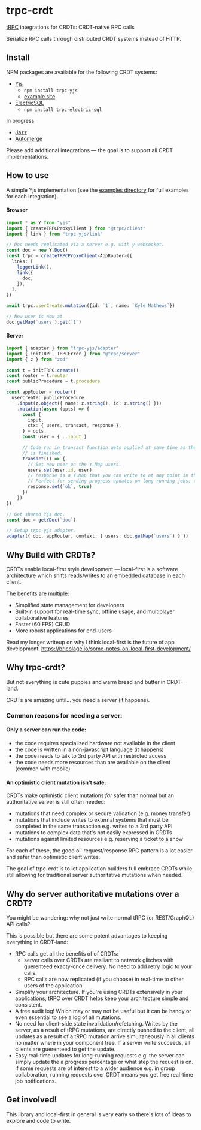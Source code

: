 # trpc-crdt

[tRPC](https://trpc.io/) integrations for CRDTs: CRDT-native RPC calls

Serialize RPC calls through distributed CRDT systems instead of HTTP.

## Install

NPM packages are available for the following CRDT systems:

- [Yjs](https://yjs.dev/)
  - `npm install trpc-yjs`
  - [example site](https://trpc-yjs.fly.dev/)
- [ElectricSQL](https://electric-sql.com/)
  - `npm install trpc-electric-sql`

In progress
- [Jazz](https://jazz.tools/)
- [Automerge](https://automerge.org/)

Please add additional integrations — the goal is to support all CRDT implementations.

## How to use

A simple Yjs implementation (see the [examples directory](https://github.com/KyleAMathews/trpc-crdt/tree/main/examples) for full examples for each integration).

#### Browser

```ts
import * as Y from "yjs"
import { createTRPCProxyClient } from "@trpc/client"
import { link } from "trpc-yjs/link"

// Doc needs replicated via a server e.g. with y-websocket.
const doc = new Y.Doc()
const trpc = createTRPCProxyClient<AppRouter>({
  links: [
    loggerLink(),
    link({
      doc,
    }),
  ],
})

await trpc.userCreate.mutation({id: `1`, name: `Kyle Mathews`})

// New user is now at
doc.getMap(`users`).get(`1`)
```

#### Server

```ts
import { adapter } from "trpc-yjs/adapter"
import { initTRPC, TRPCError } from "@trpc/server"
import { z } from "zod"

const t = initTRPC.create()
const router = t.router
const publicProcedure = t.procedure

const appRouter = router({
  userCreate: publicProcedure
    .input(z.object({ name: z.string(), id: z.string() }))
    .mutation(async (opts) => {
      const {
        input,
        ctx: { users, transact, response },
      } = opts
      const user = { ..input }

      // Code run in transact function gets applied at same time as the trpc call
      // is finished.
      transact(() => {
        // Set new user on the Y.Map users.
        users.set(user.id, user)
        // response is a Y.Map that you can write to at any point in the call.
        // Perfect for sending progress updates on long running jobs, etc.
        response.set(`ok`, true)
      })
    })
})

// Get shared Yjs doc.
const doc = getYDoc(`doc`)

// Setup trpc-yjs adapter.
adapter({ doc, appRouter, context: { users: doc.getMap(`users`) } })
```

## Why Build with CRDTs?

CRDTs enable local-first style development — local-first is a software architecture which shifts reads/writes to an embedded database in each client.

The benefits are multiple:

- Simplified state management for developers
- Built-in support for real-time sync, offline usage, and multiplayer collaborative features
- Faster (60 FPS) CRUD
- More robust applications for end-users

Read my longer writeup on why I think local-first is the future of app development: https://bricolage.io/some-notes-on-local-first-development/

## Why trpc-crdt?

But not everything is cute puppies and warm bread and butter in CRDT-land.

CRDTs are amazing until... you need a server (it happens).

### Common reasons for needing a server:

#### Only a server can run the code:

- the code requires specialized hardware not available in the client
- the code is written in a non-javascript language (it happens)
- the code needs to talk to 3rd party API with restricted access
- the code needs more resources than are available on the client (common with mobile)

#### An optimistic client mutation isn't safe:

CRDTs make optimistic client mutations _far_ safer than normal but an authoritative server is still often needed:

- mutations that need complex or secure validation (e.g. money transfer)
- mutations that include writes to external systems that must be completed in the same transaction e.g. writes to a 3rd party API
- mutations to complex data that's not easily expressed in CRDTs
- mutations against limited resources e.g. reserving a ticket to a show

For each of these, the good ol' request/response RPC pattern is a lot easier
and safer than optimistic client writes.

The goal of trpc-crdt is to let application builders full embrace CRDTs while still allowing for traditional server authoritative mutations when needed.

## Why do server authoritative mutations over a CRDT?

You might be wandering: why not just write normal tRPC (or REST/GraphQL) API calls?

This is possible but there are some potent advantages to keeping everything in CRDT-land:

- RPC calls get all the benefits of of CRDTs:
  - server calls over CRDTs are resiliant to network glitches with guerenteed exacty-once delivery. No need to add retry logic to your calls.
  - RPC calls are now replicated (if you choose) in real-time to other users of the application
- Simplify your architecture. If you're using CRDTs extensively in your applications, tRPC over CRDT helps keep your architecture simple and consistent.
- A free audit log! Which may or may not be useful but it can be  handy or even essential to see a log of all mutations.
- No need for client-side state invalidation/refetching. Writes by the server, as a result of tRPC mutations, are directly pushed to the client, all updates as a result of a tRPC mutation arrive simultaneously in all clients no matter where in your component tree. If a server write succeeds, all clients are guerenteed to get the update.
- Easy real-time updates for long-running requests e.g. the server can simply update the a progress percentage or what step the request is on. If some requests are of interest to a wider audience e.g. in group collaboration, running requests over CRDT means you get free real-time job notifications.

## Get involved!
This library and local-first in general is very early so there's lots of ideas to explore and code to write.
